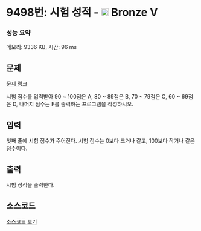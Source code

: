 # 9498번: 시험 성적 - <img src="https://static.solved.ac/tier_small/1.svg" style="height:20px" /> Bronze V

<!-- performance -->
### 성능 요약
메모리: 9336 KB, 시간: 96 ms
<!-- end -->

## 문제

[문제 링크](https://boj.kr/9498)


<p>시험 점수를 입력받아 90 ~ 100점은 A, 80 ~ 89점은 B, 70 ~ 79점은 C, 60 ~ 69점은 D, 나머지 점수는 F를 출력하는 프로그램을 작성하시오.</p>



## 입력


<p>첫째 줄에 시험 점수가 주어진다. 시험 점수는 0보다 크거나 같고, 100보다 작거나 같은 정수이다.</p>



## 출력


<p>시험 성적을 출력한다.</p>



## 소스코드

[소스코드 보기](시험%20성적.js)